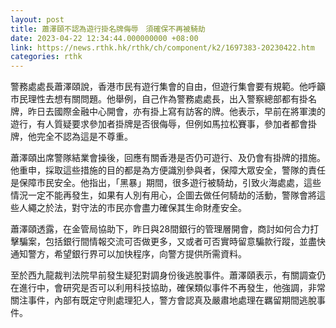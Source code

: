 ```yaml
---
layout: post
title: 蕭澤頤不認為遊行掛名牌侮辱　須確保不再被騎劫
date: 2023-04-22 12:34:44.000000000 +08:00
link: https://news.rthk.hk/rthk/ch/component/k2/1697383-20230422.htm
categories: rthk
---
```


警務處處長蕭澤頤說，香港市民有遊行集會的自由，但遊行集會要有規範。他呼籲市民理性去想有關問題。他舉例，自己作為警務處處長，出入警察總部都有掛名牌，昨日去國際金融中心開會，亦有掛上寫有訪客的牌。他表示，早前在將軍澳的遊行，有人質疑要求參加者掛牌是否很侮辱，但例如馬拉松賽事，參加者都會掛牌，他完全不認為這是不尊重。

蕭澤頤出席警隊結業會操後，回應有關香港是否仍可遊行、及仍會有掛牌的措施。他重申，採取這些措施的目的都是為方便識別參與者，保障大眾安全，警隊的責任是保障市民安全。他指出，「黑暴」期間，很多遊行被騎劫，引致火海處處，這些情況一定不能再發生，如果有人別有用心，企圖去做任何騎劫的活動，警隊會將這些人繩之於法，對守法的市民亦會盡力確保其生命財產安全。

蕭澤頤透露，在金管局協助下，昨日與28間銀行的管理層開會，商討如何合力打擊騙案，包括銀行間情報交流可否做更多，又或者可否實時留意騙款行蹤，並盡快通知警方，希望銀行界可以加快程序，向警方提供所需資料。

至於西九龍裁判法院早前發生疑犯對調身份後逃脫事件。蕭澤頤表示，有關調查仍在進行中，會研究是否可以利用科技協助，確保類似事件不再發生，他強調，非常關注事件，內部有既定守則處理犯人，警方會認真及嚴肅地處理在羈留期間逃脫事件。
